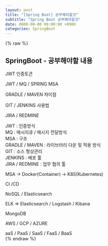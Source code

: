 ```yaml
---  
layout: post  
title: "[Spring Boot] 공부해야할것"  
subtitle: "Spring Boot 공부해야할것"  
date: 0000-00-00 00:00:00 +0900  
categories: SpringBoot  
---  
```

{% raw %}  
## SpringBoot - 공부해야할 내용  
  
JWT 인증토큰  
  
JWT / MQ / SPRING MSA  
  
GRADLE / MAVEN 차이점  
  
GIT / JENKINS 사용법  
  
JIRA / REDMINE  
  
JWT : 인증방식  
MQ : 메시지큐 / 메시지 전달방식  
MSA : 구조  
GRADLE / MAVEN : 라이브러리 다운 및 적용 방식  
GIT : 소스 형상관리  
JENKINS : 배포 툴  
JIRA / REDMINE : 업무 협의 툴  
  
MSA -> Docker(Container) -> K8S(Kubernetes)  
  
CI /CD  
  
NoSQL / Elasticsearch  
  
ELK => Elasticsearch / Logstash / Kibana  
  
MongoDB  
  
AWS / GCP / AZURE  
  
aaS / PaaS / SaaS / FaaS / BaaS                                                                                                                                                                                                                                                                                                                                                                                                                                                                                                                                            
{% endraw %}